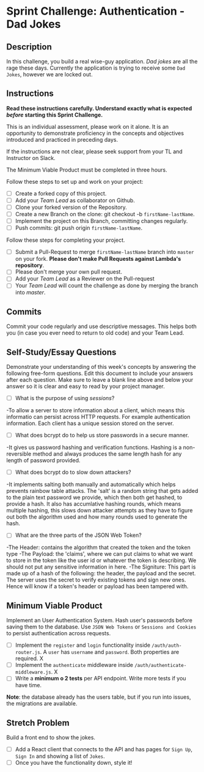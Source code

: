 # Sprint Challenge: Authentication - Dad Jokes

## Description

In this challenge, you build a real wise-guy application. _Dad jokes_ are all the rage these days. Currently the application is trying to receive some `Dad Jokes`, however we are locked out.

## Instructions

**Read these instructions carefully. Understand exactly what is expected _before_ starting this Sprint Challenge.**

This is an individual assessment, please work on it alone. It is an opportunity to demonstrate proficiency in the concepts and objectives introduced and practiced in preceding days.

If the instructions are not clear, please seek support from your TL and Instructor on Slack.

The Minimum Viable Product must be completed in three hours.

Follow these steps to set up and work on your project:

- [ ] Create a forked copy of this project.
- [ ] Add your _Team Lead_ as collaborator on Github.
- [ ] Clone your forked version of the Repository.
- [ ] Create a new Branch on the clone: git checkout -b `firstName-lastName`.
- [ ] Implement the project on this Branch, committing changes regularly.
- [ ] Push commits: git push origin `firstName-lastName`.

Follow these steps for completing your project.

- [ ] Submit a Pull-Request to merge `firstName-lastName` branch into `master` on your fork. **Please don't make Pull Requests against Lambda's repository**.
- [ ] Please don't merge your own pull request.
- [ ] Add your _Team Lead_ as a Reviewer on the Pull-request
- [ ] Your _Team Lead_ will count the challenge as done by merging the branch into _master_.

## Commits

Commit your code regularly and use descriptive messages. This helps both you (in case you ever need to return to old code) and your Team Lead.

## Self-Study/Essay Questions

Demonstrate your understanding of this week's concepts by answering the following free-form questions. Edit this document to include your answers after each question. Make sure to leave a blank line above and below your answer so it is clear and easy to read by your project manager.

- [ ] What is the purpose of using _sessions_?

-To allow a server to store information about a client, which means this informatio can persist across HTTP requests. For example authentication information. Each client has a unique session stored on the server. 


- [ ] What does bcrypt do to help us store passwords in a secure manner.

-It gives us password hashing and verification functions. Hashing is a non-reversible method and always produces the same length hash for any length of password provided. 


- [ ] What does bcrypt do to slow down attackers?

-It implements salting both manually and automatically which helps prevents rainbow table attacks. The 'salt' is a random string that gets added to the plain text password we provide, which then both get hashed, to provide a hash. It also has accumlative hashing rounds, which means multiple hashing, this slows down attacker attempts as they have to figure out both the algorithm used and how many rounds used to generate the hash. 


- [ ] What are the three parts of the JSON Web Token?

-The Header: contains the algorithm that created the token and the token type
-The Payload: the 'claims', where we can put claims to what we want to store in the token like the user id or whatever the token is describing. We should not put any sensitive information in here. 
-The Signiture: This part is made up of a hash of the following: the header, the payload and the secret. The server uses the secret to verify existing tokens and sign new ones. Hence will know if a token's header or payload has been tampered with. 


## Minimum Viable Product

Implement an User Authentication System. Hash user's passwords before saving them to the database. Use `JSON Web Tokens` or `Sessions and Cookies` to persist authentication across requests.

- [ ] Implement the `register` and `login` functionality inside `/auth/auth-router.js`. A `user` has `username` and `password`. Both properties are required. X
- [ ] Implement the `authenticate` middleware inside `/auth/authenticate-middleware.js`. X
- [ ] Write a **minimum o 2 tests** per API endpoint. Write more tests if you have time.

**Note**: the database already has the users table, but if you run into issues, the migrations are available.

## Stretch Problem

Build a front end to show the jokes.

- [ ] Add a React client that connects to the API and has pages for `Sign Up`, `Sign In` and showing a list of `Jokes`.
- [ ] Once you have the functionality down, style it!
